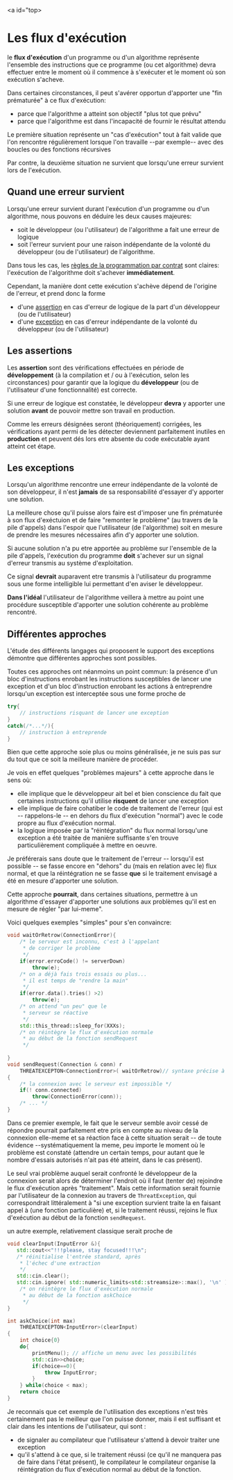 <a id="top></id>
# Les flux d'exécution

le **flux d'exécution** d'un programme ou d'un algorithme représente l'ensemble des instructions
que ce programme (ou cet algorithme) devra effectuer entre le moment où il commence à s'exécuter
et le moment où son exécution s'acheve.

Dans certaines circonstances, il peut s'avérer opportun d'apporter une "fin prématurée" à ce flux
d'exécution:

- parce que l'algorithme a atteint son objectif "plus tot que prévu"
- parce que l'algorithme est dans l'incapacité de fournir le résultat attendu

Le première situation représente un "cas d'exécution" tout à fait valide que l'on rencontre régulièrement 
lorsque l'on travaille --par exemple-- avec des boucles ou des fonctions récursives

Par contre, la deuxième situation ne survient que lorsqu'une erreur survient lors de l'exécution.

## Quand une erreur survient

Lorsqu'une erreur survient durant l'exécution d'un programme ou d'un algorithme, nous pouvons 
en déduire les deux causes majeures:

- soit le développeur (ou l'utilisateur) de l'algorithme a fait une erreur de logique
- soit l'erreur survient pour une raison indépendante de la volonté du développeur 
  (ou de l'utilisateur) de l'algorithme.

Dans tous les cas, les [règles de la programmation par contrat](ppc.md#rules) sont claires:
l'exécution de l'algorithme doit s'achever **immédiatement**.

Cependant, la manière dont cette exécution s'achève dépend de l'origine de l'erreur, et prend
donc la forme
- d'une [assertion](#assert) en cas d'erreur de logique de la part d'un développeur (ou de l'utilisateur)
- d'une [exception](#exception) en cas d'erreur indépendante de la volonté du développeur (ou de l'utilisateur)

<a id="assert"></a>
## Les assertions

Les **assertion** sont des vérifications effectuées en période de **développement** (à la compilation 
et / ou à l'exécution, selon les circonstances) pour garantir que la logique du **développeur** (ou de
l'utilisateur d'une fonctionnalité) est correcte.

Si une erreur de logique est constatée, le développeur **devra** y apporter une solution **avant** de pouvoir
mettre son travail en production.

Comme les erreurs désignées seront (théoriquement) corrigées, les vérifications ayant permi de les détecter
deviennent parfaitement inutiles en **production** et peuvent dés lors etre absente du code exécutable ayant
atteint cet étape.

<a id="exception"></a>
## Les exceptions

Lorsqu'un algorithme rencontre une erreur indépendante de la volonté de son développeur, il n'est **jamais**
de sa responsabilité d'essayer d'y apporter une solution.

La meilleure chose qu'il puisse alors faire est d'imposer une fin prématurée à son flux d'exéctuion et de
faire "remonter le problème" (au travers de la pile d'appels) dans l'espoir que l'utilisateur (de l'algorithme)
soit en mesure de prendre les mesures nécessaires afin d'y apporter une solution.

Si aucune solution n'a pu etre apportée au problème sur l'ensemble de la pile d'appels, l'exécution du programme
**doit** s'achever sur un signal d'erreur transmis au système d'exploitation.

Ce signal **devrait** auparavent etre transmis à l'utilisateur du programme sous une forme intelligible lui permettant
d'en aviser le développeur.

**Dans l'idéal** l'utilisateur de l'algorithme veillera à mettre au point une procédure susceptible d'apporter une
solution cohérente au problème rencontré.

<a id="approach"></a>
## Différentes approches

L'étude des différents langages qui proposent le support des exceptions démontre que différentes approches sont possibles.

Toutes ces approches ont néanmoins un point commun: la présence d'un bloc d'instructions enrobant les instructions susceptibles 
de lancer une exception et d'un bloc d'instruction enrobant les actions à entreprendre lorsqu'un exception est interceptée
sous une forme proche de

```cpp
try{
    // instructions risquant de lancer une exception
}
catch(/*...*/){
    // instruction à entreprende
}
```

Bien que cette approche soie plus ou moins généralisée, je ne suis pas sur du tout que ce soit
la meilleure manière de procéder.

Je vois en effet quelques "problèmes majeurs" à cette approche dans le sens où:
- elle implique que le dévveloppeur ait bel et bien conscience du fait que certaines instructions 
  qu'il utilise **risquent** de lancer une exception
- elle implique de faire cohatiber le code de traitement de l'erreur (qui est -- rappelons-le --
  en dehors du flux d'exécution "normal") avec le code propre au flux d'exécution normal.
- la logique imposée par la "réintégration" du flux normal lorsqu'une exception a été traitée
  de manière suffisante s'en trouve particulièrement compliquée à mettre en oeuvre.
  
Je préférerais sans doute que le traitement de l'erreur -- lorsqu'il est possible -- se fasse
encore en "dehors" du (mais en relation avec le) flux normal, et que la réintégration ne se fasse
**que** si le traitement envisagé a été en mesure d'apporter une solution.

Cette approche **pourrait**, dans certaines situations, permettre à un algorithme d'essayer
d'apporter une solutions aux problèmes qu'il est en mesure de régler "par lui-meme".

Voici quelques exemples "simples" pour s'en convaincre:


```cpp
void waitOrRetrow(ConnectionError){
    /* le serveur est inconnu, c'est à l'appelant
     * de corriger le problème
     */
    if(error.erroCode() != serverDown)
        throw(e);
    /* on a déjà fais trois essais ou plus...
     * il est temps de "rendre la main"
     */
    if(error.data().tries() >2)
        throw(e);
    /* on attend "un peu" que le
     * serveur se réactive
     */
    std::this_thread::sleep_for(XXXs);
    /* on réintègre le flux d'exécution normale
     * au début de la fonction sendRequest
     */
    
}
void sendRequest(Connection & conn) r
    THREATEXCEPTON<ConnectionError>( waitOrRetrow)// syntaxe précise à défini
{
    /* la connexion avec le serveur est impossible */
    if(! conn.connected)
        throw(ConnectionError(conn));
    /* ... */
}
```
Dans ce premier exemple, le fait que le serveur semble avoir cessé de répondre pourrait parfaitement
etre pris en compte au niveau de la connexion elle-meme et sa réaction face à cette situation
serait -- de toute évidence --systématiquement la meme, peu importe le moment où le problème
est constaté (attendre un certain temps, pour autant que le nombre d'essais autorisés n'ait pas
été atteint, dans le cas présent).

Le seul vrai problème auquel serait confronté le développeur de la connexion serait alors de déterminer
l'endroit où il faut (tenter de) rejoindre le flux d'exécution après "traitement".  Mais cette
information serait fournie par l'utilisateur de la connexion au travers de `ThreatException`, qui correspondrait
littéralement à "si une exception survient traite la en faisant appel à (une fonction particulière) et, 
si le traitement réussi, rejoins le flux d'exécution au début de la fonction `sendRequest`.

un autre exemple, relativement classique serait proche de

```cpp
void clearInput(InputError &){
   std::cout<<"!!!please, stay focused!!!\n";
   /* réinitialise l'entrée standard, après
    * l'échec d'une extraction
    */
   std::cin.clear();
   std::cin.ignore( std::numeric_limits<std::streamsize>::max(), '\n' ); 
    /* on réintègre le flux d'exécution normale
     * au début de la fonction askChoice
     */
}

int askChoice(int max)
    THREATEXCEPTON<InputError>(clearInput)
{
    int choice{0}
    do{
        printMenu(); // affiche un menu avec les possibilités
        std::cin>>choice;
        if(choice==0){
            throw InputError;
        }
    } while(choice < max);
    return choice
}
```
Je reconnais que cet exemple de l'utilisation des exceptions n'est très certainement 
pas le meilleur que l'on puisse donner, mais il est suffisant et clair dans les intentions
de l'utilisateur, qui sont :
- de signaler au compilateur que l'utilisateur s'attend à devoir traiter une exception 
- qu'il s'attend à ce que, si le traitement réussi (ce qu'il ne manquera pas de faire
  dans l'état présent), le compilateur le compilateur organise la réintégration du
  flux d'exécution normal au début de la fonction.
